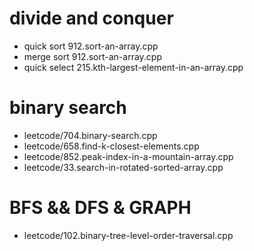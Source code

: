 
# divide and conquer
- quick sort 912.sort-an-array.cpp
- merge sort 912.sort-an-array.cpp
- quick select  215.kth-largest-element-in-an-array.cpp
# binary search
- leetcode/704.binary-search.cpp
- leetcode/658.find-k-closest-elements.cpp
- leetcode/852.peak-index-in-a-mountain-array.cpp
- leetcode/33.search-in-rotated-sorted-array.cpp
#  BFS && DFS & GRAPH
- leetcode/102.binary-tree-level-order-traversal.cpp